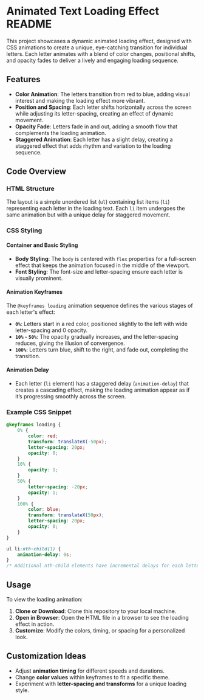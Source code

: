 # Animated Text Loading Effect README

This project showcases a dynamic animated loading effect, designed with CSS animations to create a unique, eye-catching transition for individual letters. Each letter animates with a blend of color changes, positional shifts, and opacity fades to deliver a lively and engaging loading sequence. 

## Features

- **Color Animation**: The letters transition from red to blue, adding visual interest and making the loading effect more vibrant.
- **Position and Spacing**: Each letter shifts horizontally across the screen while adjusting its letter-spacing, creating an effect of dynamic movement.
- **Opacity Fade**: Letters fade in and out, adding a smooth flow that complements the loading animation.
- **Staggered Animation**: Each letter has a slight delay, creating a staggered effect that adds rhythm and variation to the loading sequence.

## Code Overview

### HTML Structure

The layout is a simple unordered list (`ul`) containing list items (`li`) representing each letter in the loading text. Each `li` item undergoes the same animation but with a unique delay for staggered movement.

### CSS Styling

#### Container and Basic Styling
- **Body Styling**: The `body` is centered with `flex` properties for a full-screen effect that keeps the animation focused in the middle of the viewport.
- **Font Styling**: The font-size and letter-spacing ensure each letter is visually prominent.

#### Animation Keyframes
The `@keyframes loading` animation sequence defines the various stages of each letter's effect:

- **`0%`**: Letters start in a red color, positioned slightly to the left with wide letter-spacing and 0 opacity.
- **`10%` - `50%`**: The opacity gradually increases, and the letter-spacing reduces, giving the illusion of convergence.
- **`100%`**: Letters turn blue, shift to the right, and fade out, completing the transition.

#### Animation Delay
- Each letter (`li` element) has a staggered delay (`animation-delay`) that creates a cascading effect, making the loading animation appear as if it’s progressing smoothly across the screen.

### Example CSS Snippet

```css
@keyframes loading {
    0% {
        color: red;
        transform: translateX(-50px);
        letter-spacing: 20px;
        opacity: 0;
    }
    10% {
        opacity: 1;
    }
    50% {
        letter-spacing: -20px;
        opacity: 1;
    }
    100% {
        color: blue;
        transform: translateX(50px);
        letter-spacing: 20px;
        opacity: 0;
    }
}

ul li:nth-child(1) {
    animation-delay: 0s;
}
/* Additional nth-child elements have incremental delays for each letter */
```

## Usage

To view the loading animation:

1. **Clone or Download**: Clone this repository to your local machine.
2. **Open in Browser**: Open the HTML file in a browser to see the loading effect in action.
3. **Customize**: Modify the colors, timing, or spacing for a personalized look.

## Customization Ideas

- Adjust **animation timing** for different speeds and durations.
- Change **color values** within keyframes to fit a specific theme.
- Experiment with **letter-spacing and transforms** for a unique loading style.

